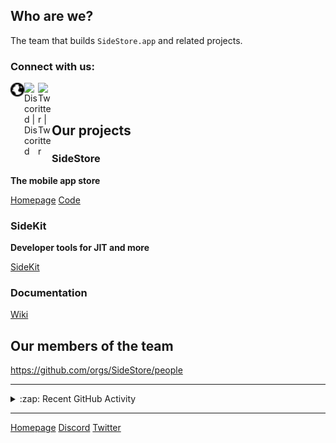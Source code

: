 <!-- 
Docs: How to use GitHub README and actions to auto-generate embedded content.
https://github.com/anuraghazra/github-readme-stats
https://www.youtube.com/watch?v=n6d4KHSKqGk
https://github.com/rahuldkjain/github-profile-readme-generator
 -->

## Who are we?

The team that builds `SideStore.app` and related projects.

### Connect with us:

<!--
[![Website](https://img.shields.io/website?label=sidestore.io&style=for-the-badge&url=https://sidestore.io)](https://sidestore.io)
[![Twitter Follow](https://img.shields.io/twitter/follow/sidestore_io?color=1DA1F2&logo=twitter&style=for-the-badge)](https://twitter.com/intent/follow?original_referer=https%3A%2F%2Fgithub.com%2Fsidestore&screen_name=sidestore)
[![GitHub Followers](https://img.shields.io/github/followers/sidestore?style=for-the-badge)]()
[![GitHub Sponsors](https://img.shields.io/github/sponsors/sidestore?style=for-the-badge
)]() 
-->

[<img align="left" alt="sidestore.io" width="22px" src="https://raw.githubusercontent.com/iconic/open-iconic/master/svg/globe.svg" />][website]
[<img align="left" alt="Discord | Discord" width="22px" src="https://cdn.jsdelivr.net/npm/simple-icons@v3/icons/discord.svg" />][discord]
[<img align="left" alt="Twitter | Twitter" width="22px" src="https://cdn.jsdelivr.net/npm/simple-icons@v3/icons/twitter.svg" />][twitter]

<br />
<br />

## Our projects

### SideStore

__The mobile app store__

[Homepage][website]
[Code][git.sidestore]

### SideKit

__Developer tools for JIT and more__

[SideKit][git.sidekit]

### Documentation

[Wiki][wiki]

## Our members of the team

https://github.com/orgs/SideStore/people

---

<details>
  <summary>:zap: Recent GitHub Activity</summary>

<!--START_SECTION:activity-->
1. 🎉 Merged PR [#70](https://github.com/SideStore/SideStore-Docs/pull/70) in [SideStore/SideStore-Docs](https://github.com/SideStore/SideStore-Docs)
2. 💪 Opened PR [#70](https://github.com/SideStore/SideStore-Docs/pull/70) in [SideStore/SideStore-Docs](https://github.com/SideStore/SideStore-Docs)
3. 💪 Opened PR [#24](https://github.com/SideStore/apple-private-apis/pull/24) in [SideStore/apple-private-apis](https://github.com/SideStore/apple-private-apis)
4. 💪 Opened PR [#69](https://github.com/SideStore/SideStore-Docs/pull/69) in [SideStore/SideStore-Docs](https://github.com/SideStore/SideStore-Docs)
5. 💪 Opened PR [#68](https://github.com/SideStore/SideStore-Docs/pull/68) in [SideStore/SideStore-Docs](https://github.com/SideStore/SideStore-Docs)
6. 🎉 Merged PR [#67](https://github.com/SideStore/SideStore-Docs/pull/67) in [SideStore/SideStore-Docs](https://github.com/SideStore/SideStore-Docs)
7. 💪 Opened PR [#67](https://github.com/SideStore/SideStore-Docs/pull/67) in [SideStore/SideStore-Docs](https://github.com/SideStore/SideStore-Docs)
8. 🎉 Merged PR [#66](https://github.com/SideStore/SideStore-Docs/pull/66) in [SideStore/SideStore-Docs](https://github.com/SideStore/SideStore-Docs)
9. 💪 Opened PR [#66](https://github.com/SideStore/SideStore-Docs/pull/66) in [SideStore/SideStore-Docs](https://github.com/SideStore/SideStore-Docs)
10. 🗣 Commented on [#978](https://github.com/SideStore/SideStore/issues/978) in [SideStore/SideStore](https://github.com/SideStore/SideStore)
11. ❗️ Opened issue [#12](https://github.com/SideStore/StosVPN/issues/12) in [SideStore/StosVPN](https://github.com/SideStore/StosVPN)
12. 🗣 Commented on [#978](https://github.com/SideStore/SideStore/issues/978) in [SideStore/SideStore](https://github.com/SideStore/SideStore)
13. 🗣 Commented on [#978](https://github.com/SideStore/SideStore/issues/978) in [SideStore/SideStore](https://github.com/SideStore/SideStore)
14. 🗣 Commented on [#978](https://github.com/SideStore/SideStore/issues/978) in [SideStore/SideStore](https://github.com/SideStore/SideStore)
15. 🗣 Commented on [#65](https://github.com/SideStore/SideStore/issues/65) in [SideStore/SideStore](https://github.com/SideStore/SideStore)
16. ❗️ Opened issue [#979](https://github.com/SideStore/SideStore/issues/979) in [SideStore/SideStore](https://github.com/SideStore/SideStore)
17. 🗣 Commented on [#978](https://github.com/SideStore/SideStore/issues/978) in [SideStore/SideStore](https://github.com/SideStore/SideStore)
18. ❗️ Opened issue [#978](https://github.com/SideStore/SideStore/issues/978) in [SideStore/SideStore](https://github.com/SideStore/SideStore)
19. 🗣 Commented on [#977](https://github.com/SideStore/SideStore/issues/977) in [SideStore/SideStore](https://github.com/SideStore/SideStore)
20. ❗️ Closed issue [#977](https://github.com/SideStore/SideStore/issues/977) in [SideStore/SideStore](https://github.com/SideStore/SideStore)
<!--END_SECTION:activity-->

</details>

---

[Homepage][patreon] [Discord][discord] [Twitter][twitter]

<!--
- [Patreon][patreon]
- [OpenCollective][opencollective]
- [YouTube][youtube]
-->

[website]: https://sidestore.io
[wiki]: https://wiki.sidestore.io
[twitter]: https://twitter.com/sidestore_io
[discord]: https://discord.gg/sidestore-949183273383395328
[youtube]: https://youtube.com/TODO
[patreon]: https://www.patreon.com/SideStore
[opencollective]: https://opencollective.com/TODO
[git.sidestore]: https://github.com/SideStore/SideStore/
[git.sidekit]: https://github.com/SideStore/SideKit

